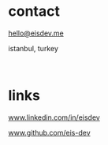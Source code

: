 # contact

hello@eisdev.me

istanbul, turkey

<br/>

# links

www.linkedin.com/in/eisdev

www.github.com/eis-dev

